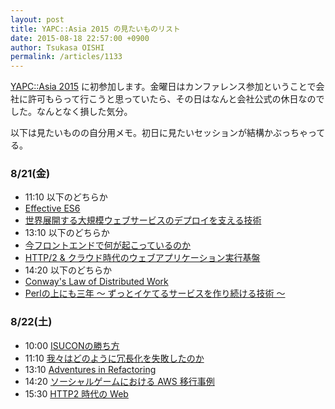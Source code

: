 ```yaml
---
layout: post
title: YAPC::Asia 2015 の見たいものリスト
date: 2015-08-18 22:57:00 +0900
author: Tsukasa OISHI
permalink: /articles/1133
---
```


[YAPC::Asia 2015](http://yapcasia.org/2015/) に初参加します。金曜日はカンファレンス参加ということで会社に許可もらって行こうと思っていたら、その日はなんと会社公式の休日なのでした。なんとなく損した気分。

以下は見たいものの自分用メモ。初日に見たいセッションが結構かぶっちゃってる。

### 8/21(金)
* 11:10 以下のどちらか
 * [Effective ES6](http://yapcasia.org/2015/talk/show/44721562-10e4-11e5-88a0-d7f07d574c3a)
 * [世界展開する大規模ウェブサービスのデプロイを支える技術](http://yapcasia.org/2015/talk/show/9ec2791c-05e5-11e5-81fa-79c97d574c3a)
* 13:10 以下のどちらか
 * [今フロントエンドで何が起こっているのか](http://yapcasia.org/2015/talk/show/94051590-fb11-11e4-a39d-8ab37d574c3a)
 * [HTTP/2 & クラウド時代のウェブアプリケーション実行基盤](http://yapcasia.org/2015/talk/show/dead6890-09b7-11e5-998a-67dc7d574c3a)
* 14:20 以下のどちらか
 * [Conway's Law of Distributed Work](http://yapcasia.org/2015/talk/show/a06d9970-0d7b-11e5-aaf9-67dc7d574c3a)
 * [Perlの上にも三年 〜 ずっとイケてるサービスを作り続ける技術 〜](http://yapcasia.org/2015/talk/show/de9e7a1e-136d-11e5-a9fc-d9f87d574c3a)

### 8/22(土)
* 10:00 [ISUCONの勝ち方](http://yapcasia.org/2015/talk/show/86ebd212-fab3-11e4-8f5a-8ab37d574c3a)
* 11:10 [我々はどのように冗長化を失敗したのか](http://yapcasia.org/2015/talk/show/f2816038-10ec-11e5-89bf-d7f07d574c3a)
* 13:10 [Adventures in Refactoring](http://yapcasia.org/2015/talk/show/bd04b86c-f9de-11e4-b996-8ab37d574c3a)
* 14:20 [ソーシャルゲームにおける AWS 移行事例](http://yapcasia.org/2015/talk/show/32a684e8-fd21-11e4-94eb-bdc07d574c3a)
* 15:30 [HTTP2 時代の Web](http://yapcasia.org/2015/talk/show/9e9ae188-fb20-11e4-9a97-8ab37d574c3a)
